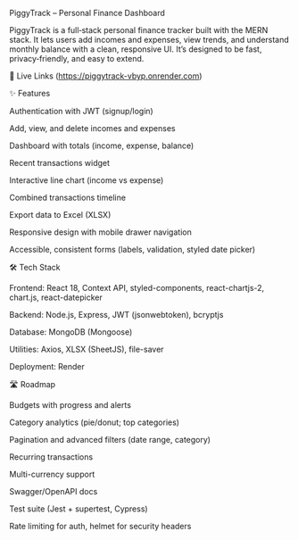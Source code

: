 PiggyTrack – Personal Finance Dashboard

PiggyTrack is a full‑stack personal finance tracker built with the MERN stack. It lets users add incomes and expenses, view trends, and understand monthly balance with a clean, responsive UI. It’s designed to be fast, privacy‑friendly, and easy to extend.


🚀 Live Links
(https://piggytrack-vbyp.onrender.com)


✨ Features

Authentication with JWT (signup/login)

Add, view, and delete incomes and expenses

Dashboard with totals (income, expense, balance)

Recent transactions widget

Interactive line chart (income vs expense)

Combined transactions timeline

Export data to Excel (XLSX)

Responsive design with mobile drawer navigation

Accessible, consistent forms (labels, validation, styled date picker)


🛠 Tech Stack

Frontend: React 18, Context API, styled-components, react-chartjs-2, chart.js, react-datepicker

Backend: Node.js, Express, JWT (jsonwebtoken), bcryptjs

Database: MongoDB (Mongoose)

Utilities: Axios, XLSX (SheetJS), file-saver

Deployment: Render


🛣️ Roadmap


Budgets with progress and alerts

Category analytics (pie/donut; top categories)

Pagination and advanced filters (date range, category)

Recurring transactions

Multi-currency support

Swagger/OpenAPI docs

Test suite (Jest + supertest, Cypress)

Rate limiting for auth, helmet for security headers


